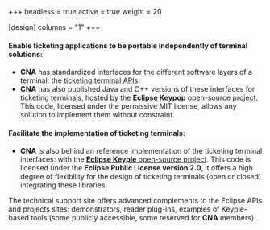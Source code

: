 +++
headless = true
active = true
weight = 20

[design]
  columns = "1"
+++

#### Enable ticketing applications to be portable independently of terminal solutions:

- **CNA** has standardized interfaces for the different software layers of a terminal: the [ticketing terminal APIs](https://terminal-api.calypsonet.org/).
- **CNA** has also published Java and C++ versions of these interfaces for ticketing terminals, hosted by the [**Eclipse
  Keypop** open-source project](https://keypop.org/). This code, licensed under the permissive MIT license, allows any solution to implement
  them without constraint.

#### Facilitate the implementation of ticketing terminals:

- **CNA** is also behind an reference implementation of the ticketing terminal interfaces:  with the
  [**Eclipse Keyple** open-source project](https://keyple.org/). This code is licensed under the **Eclipse Public License version 2.0**, it offers a high
  degree of flexibility for the design of ticketing terminals (open or closed) integrating these libraries.

The technical support site offers advanced complements to the Eclipse APIs and projects sites:
demonstrators, reader plug-ins, examples of Keyple-based tools (some publicly accessible, some reserved for **CNA**
members).